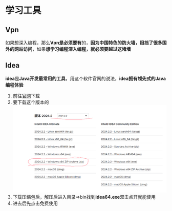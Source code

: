 # 学习工具

## Vpn

如果想深入编程，那么**Vpn是必须要有**的，**因为中国特色的防火墙，阻挡了很多国外的网站访问**，如果**想学习编程深入编程，就必须要越过这堵墙**

## Idea

**idea**是**Java开发最常用的工具**，用这个软件官网的说法，**idea拥有领先式的Java编程体验**

1. 前往[官网](https://www.jetbrains.com.cn/idea/download/other.html)下载
2. 要下载这个版本的![版本](../../图床/e982a7b0-de4f-401a-aafa-b4a01d153167.png)
3. 下载压缩包后，解压后进入目录=>bin找到**idea64.exe**双击点开就能使用
4. 进去后先点击免费使用

